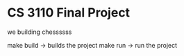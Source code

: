 # CS 3110 Final Project

we building chessssss

make build -> builds the project
make run -> run the project